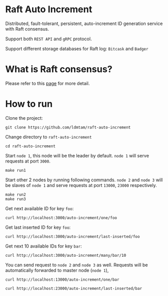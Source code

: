 # Raft Auto Increment
Distributed, fault-tolerant, persistent, auto-increment ID generation service with Raft consensus.

Support both `REST API` and `gRPC` protocol.

Support different storage databases for Raft log: `Bitcask` and `Badger`

# What is Raft consensus?
Please refer to this [page](https://raft.github.io/) for more detail.

# How to run
Clone the project:
```
git clone https://github.com/ldmtam/raft-auto-increment
```

Change directory to `raft-auto-increment`
```
cd raft-auto-increment
```

Start `node 1`, this node will be the leader by default. `node 1` will serve requests at port `3000`.
```
make run1
```

Start other 2 nodes by running following commands. `node 2` and `node 3` will be slaves of `node 1` and serve requests at port `13000`, `23000` respectively.
```
make run2
make run3
```

Get next available ID for key `foo`:
```
curl http://localhost:3000/auto-increment/one/foo
```

Get last inserted ID for key `foo`:
```
curl http://localhost:3000/auto-increment/last-inserted/foo
```

Get next 10 available IDs for key `bar`:
```
curl http://localhost:3000/auto-increment/many/bar/10
```

You can send request to `node 2` and `node 3` as well. Requests will be automatically forwarded to master node (`node 1`),
```
curl http://localhost:13000/auto-increment/one/bar
```

```
curl http://localhost:23000/auto-increment/last-inserted/bar
```
